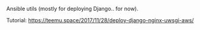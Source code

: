 Ansible utils (mostly for deploying Django.. for now).

Tutorial: https://teemu.space/2017/11/28/deploy-django-nginx-uwsgi-aws/
